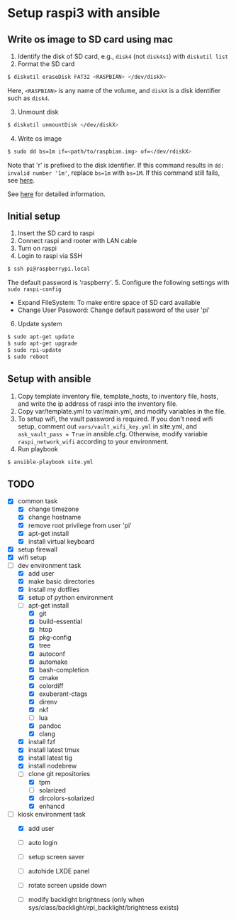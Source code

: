 # Setup raspi3 with ansible

## Write os image to SD card using mac

1. Identify the disk of SD card, e.g., `disk4` (not `disk4s1`) with `diskutil list`
2. Format the SD card

  ``` bash
  $ diskutil eraseDisk FAT32 <RASPBIAN> </dev/diskX>
  ```

  Here, `<RASPBIAN>` is any name of the volume, and `diskX` is a disk identifier such as `disk4`.

3. Unmount disk

  ``` bash
  $ diskutil unmountDisk </dev/diskX>
  ```

4. Write os image

  ``` bash
  $ sudo dd bs=1m if=<path/to/raspbian.img> of=</dev/rdiskX>
  ```

  Note that 'r' is prefixed to the disk identifier.
  If this command results in `dd: invalid number '1m'`,
  replace `bs=1m` with `bs=1M`.
  If this command still fails, see [here][1].

See [here][1] for detailed information.


## Initial setup

1. Insert the SD card to raspi
2. Connect raspi and rooter with LAN cable
3. Turn on raspi
4. Login to raspi via SSH

  ``` bash
  $ ssh pi@raspberrypi.local
  ```

  The default password is 'raspberry'.
5. Configure the following settings with `sudo raspi-config`
  - Expand FileSystem: To make entire space of SD card available
  - Change User Password: Change default password of the user 'pi'
6. Update system

  ``` bash
  $ sudo apt-get update
  $ sudo apt-get upgrade
  $ sudo rpi-update
  $ sudo reboot
  ```


## Setup with ansible

1. Copy template inventory file, template_hosts, to inventory file, hosts, and write the ip address of raspi into the inventory file.
2. Copy var/template.yml to var/main.yml, and modify variables in the file.
3. To setup wifi, the vault password is required. If you don't need wifi setup, comment out `vars/vault_wifi_key.yml` in site.yml, and `ask_vault_pass = True` in ansible.cfg. Otherwise, modify variable `raspi_network_wifi` according to your environment.
4. Run playbook

  ``` bash
  $ ansible-playbook site.yml
  ```


## TODO

- [x] common task
  - [x] change timezone
  - [x] change hostname
  - [x] remove root privilege from user 'pi'
  - [x] apt-get install
  - [x] install virtual keyboard
- [x] setup firewall
- [x] wifi setup
- [ ] dev environment task
  - [x] add user
  - [x] make basic directories
  - [x] install my dotfiles
  - [x] setup of python environment
  - [ ] apt-get install
    - [x] git
    - [x] build-essential
    - [x] htop
    - [x] pkg-config
    - [x] tree
    - [x] autoconf
    - [x] automake
    - [x] bash-completion
    - [x] cmake
    - [x] colordiff
    - [x] exuberant-ctags
    - [x] direnv
    - [x] nkf
    - [ ] lua
    - [x] pandoc
    - [x] clang
  - [x] install fzf
  - [x] install latest tmux
  - [x] install latest tig
  - [x] install nodebrew
  - [ ] clone git repositories
    - [x] tpm
    - [ ] solarized
    - [x] dircolors-solarized
    - [x] enhancd
- [ ] kiosk environment task
  - [x] add user
  - [ ] auto login
  - [ ] setup screen saver
  - [ ] autohide LXDE panel
  - [ ] rotate screen upside down
  - [ ] modify backlight brightness (only when sys/class/backlight/rpi_backlight/brightness exists)



<!-- Reference -->
[1]: https://www.raspberrypi.org/documentation/installation/installing-images/mac.md
